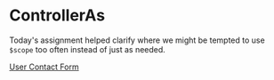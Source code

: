 # ControllerAs

Today's assignment helped clarify where we might be tempted to use `$scope` too often instead of just as needed.



[User Contact Form ](http://tiy-snehelpatel-sophisticatedform.surge.sh)
